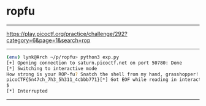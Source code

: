 # ropfu

---
https://play.picoctf.org/practice/challenge/292?category=6&page=1&search=rop

---

```bash
(env) lynk@Arch ~/p/ropfu> python3 exp.py 
[+] Opening connection to saturn.picoctf.net on port 50780: Done
[*] Switching to interactive mode
How strong is your ROP-fu? Snatch the shell from my hand, grasshopper!
picoCTF{5n47ch_7h3_5h311_4cbbb771}[*] Got EOF while reading in interactive
$ 
[*] Interrupted

```

---


